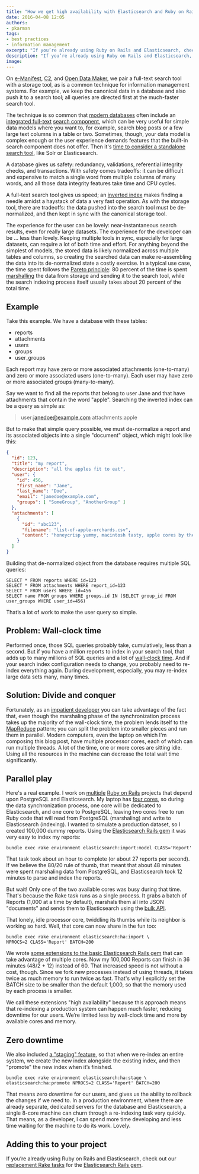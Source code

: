 ```yaml
---
title: "How we get high availability with Elasticsearch and Ruby on Rails"
date: 2016-04-08 12:05
authors:
- pkarman
tags:
- best practices
- information management
excerpt: "If you’re already using Ruby on Rails and Elasticsearch, check out our replacement Rake tasks for the Elasticsearch Rails gem."
description: "If you’re already using Ruby on Rails and Elasticsearch, check out our replacement Rake tasks for the Elasticsearch Rails gem."
image:
---
```


On [e-Manifest](https://github.com/18F/e-manifest),
[C2](https://github.com/18F/C2), and [Open Data
Maker](https://github.com/18F/open-data-maker), we pair a full-text
search tool with a storage tool, as is a common technique for
information management systems. For example, we keep the canonical data
in a database and also push it to a search tool; all queries are
directed first at the much-faster search tool.

The technique is so common that [modern
databases](http://www.postgresql.org/docs/current/static/textsearch.html)
often include an [integrated
full-text](http://dev.mysql.com/doc/refman/5.7/en/fulltext-natural-language.html)
[search component](https://www.sqlite.org/fts5.html), which can be
very useful for simple data models where you want to, for example,
search blog posts or a few large text columns in a table or two.
Sometimes, though, your data model is complex enough or the user
experience demands features that the built-in search component does not
offer. Then it's [time to consider a standalone search
tool](https://github.com/18F/C2/issues/865), like Solr or Elasticsearch.

A database gives us safety: redundancy, validations, referential
integrity checks, and transactions. With safety comes tradeoffs: it can
be difficult and expensive to match a single word from multiple columns
of many words, and all those data integrity features take time and CPU
cycles.

A full-text search tool gives us speed; an [inverted
index](https://en.wikipedia.org/wiki/Inverted_index) makes finding a
needle amidst a haystack of data a very fast operation. As with the
storage tool, there are tradeoffs: the data pushed into the search tool
must be de-normalized, and then kept in sync with the canonical storage
tool.

The experience for the user can be lovely: near-instantaneous search
results, even for really large datasets. The experience for the
developer can be ... less than lovely. Keeping multiple tools in sync,
especially for large datasets, can require a lot of both time and
effort. For anything beyond the simplest of models, the stored data is
likely normalized across multiple tables and columns, so creating the
searched data can make re-assembling the data into its de-normalized
state a costly exercise. In a typical use case, the time spent follows
the [Pareto
principle](https://en.wikipedia.org/wiki/Pareto_principle): 80 percent
of the time is spent
[marshalling](https://en.wikipedia.org/wiki/Marshalling_(computer_science))
the data from storage and sending it to the search tool, while the
search indexing process itself usually takes about 20 percent of the
total time.

Example
-------

Take this example. We have a database with these tables:

-   reports
-   attachments
-   users
-   groups
-   user_groups

Each report may have zero or more associated attachments (one-to-many)
and zero or more associated users (one-to-many). Each user may have zero
or more associated groups (many-to-many).

Say we want to find all the reports that belong to user Jane and that
have attachments that contain the word "apple". Searching the inverted
index can be a query as simple as:

> user:janedoe@example.com attachments:apple

But to make that simple query possible, we must de-normalize a report
and its associated objects into a single "document" object, which might
look like this:

```json
{
  "id": 123,
  "title": "my report",
  "description": "all the apples fit to eat",
  "user": {
    "id": 456,
    "first_name": "Jane",
    "last_name": "Doe",
    "email": "janedoe@example.com",
    "groups": [ "SomeGroup", "AnotherGroup" ]
  },
  "attachments": [
    {
      "id": "abc123",
      "filename": "list-of-apple-orchards.csv",
      "content": "honeycrisp yummy, macintosh tasty, apple cores by the bushel"
    }
  ]
}
```

Building that de-normalized object from the database requires multiple
SQL queries:

```
SELECT * FROM reports WHERE id=123
SELECT * FROM attachments WHERE report_id=123
SELECT * FROM users WHERE id=456
SELECT name FROM groups WHERE groups.id IN (SELECT group_id FROM user_groups WHERE user_id=456)
```

That’s a lot of work to make the user query so simple.

Problem: Wall-clock time
------------------------

Performed once, those SQL queries probably take, cumulatively, less than
a second. But if you have a million reports to index in your search
tool, that adds up to many millions of SQL queries and a lot of
[wall-clock time](https://en.wikipedia.org/wiki/Wall-clock_time). And
if your search index configuration needs to change, you probably need to
re-index everything again. During development, especially, you may
re-index large data sets many, many times.

Solution: Divide and conquer
----------------------------

Fortunately, as an [impatient developer](http://threevirtues.com/) you
can take advantage of the fact that, even though the marshaling phase of
the synchronization process takes up the majority of the wall-clock
time, the problem lends itself to the
[MapReduce](https://en.wikipedia.org/wiki/MapReduce) pattern; you can
split the problem into smaller pieces and run them in parallel. Modern
computers, even the laptop on which I'm composing this blog post, have
multiple processor cores, each of which can run multiple threads. A lot
of the time, one or more cores are sitting idle. Using all the resources
in the machine can decrease the total wait time significantly.

Parallel play
-------------

Here's a real example. I work on
[multiple](https://github.com/18F/e-manifest) [Ruby on
Rails](https://github.com/18F/C2) projects that depend upon PostgreSQL
and Elasticsearch. My laptop has [four
cores](http://stackoverflow.com/a/1715612), so during the data
synchronization process, one core will be dedicated to Elasticsearch,
and one core to PostgreSQL, leaving two cores free to run Ruby code that
will read from PostgreSQL (marshaling) and write to Elasticsearch
(indexing). I wanted to simulate a production dataset, so I created
100,000 dummy reports. Using the [Elasticsearch Rails
gem](https://github.com/elastic/elasticsearch-rails) it was very easy
to index my reports:

```
bundle exec rake environment elasticsearch:import:model CLASS='Report'
```

That task took about an hour to complete (or about 27 reports per
second). If we believe the 80/20 rule of thumb, that meant that about 48
minutes were spent marshaling data from PostgreSQL, and Elasticsearch
took 12 minutes to parse and index the reports.

But wait! Only one of the two available cores was busy during that time.
That's because the Rake task runs as a single process. It grabs a batch
of Reports (1,000 at a time by default), marshals them all into JSON
"documents" and sends them to Elasticsearch using the [bulk
API](https://www.elastic.co/guide/en/elasticsearch/reference/current/docs-bulk.html).

That lonely, idle processor core, twiddling its thumbs while its
neighbor is working so hard. Well, that core can now share in the fun
too:

```
bundle exec rake environment elasticsearch:ha:import \
NPROCS=2 CLASS='Report' BATCH=200
```

We wrote [some extensions to the basic Elasticsearch Rails
gem](https://github.com/18F/elasticsearch-rails-ha-gem) that can take
advantage of multiple cores. Now my 100,000 Reports can finish in 36
minutes (48/2 + 12) instead of 60. That increased speed is not without a
cost, though. Since we fork new processes instead of using threads, it
takes twice as much memory to run twice as fast. That's why I explicitly
set the BATCH size to be smaller than the default 1,000, so that the
memory used by each process is smaller.

We call these extensions "high availability" because this approach means
that re-indexing a production system can happen much faster, reducing
downtime for our users. We’re limited less by wall-clock time and more
by available cores and memory.

Zero downtime
-------------

We also included [a "staging"
feature](https://github.com/18F/elasticsearch-indexstager-gem), so that
when we re-index an entire system, we create the new index alongside the
existing index, and then "promote" the new index when it’s finished.

```
bundle exec rake environment elasticsearch:ha:stage \
elasticsearch:ha:promote NPROCS=2 CLASS='Report' BATCH=200
```

That means zero downtime for our users, and gives us the ability to
rollback the changes if we need to. In a production environment, where
there are already separate, dedicated servers for the database and
Elasticsearch, a single 8-core machine can churn through a re-indexing
task very quickly. That means, as a developer, I can spend more time
developing and less time waiting for the machine to do its work. Lovely.

Adding this to your project
---------------------------

If you’re already using Ruby on Rails and Elasticsearch, check out our
[replacement Rake
tasks](https://github.com/18F/elasticsearch-rails-ha-gem) for the
[Elasticsearch Rails
gem](https://github.com/elastic/elasticsearch-rails).
